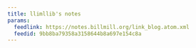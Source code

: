 ```yaml
---
title: llimllib's notes
params:
  feedlink: https://notes.billmill.org/link_blog.atom.xml
  feedid: 9bb8ba79358a3158644b8a697e154c8a
---
```

